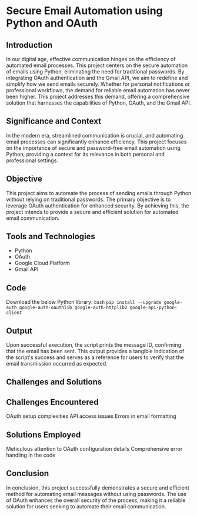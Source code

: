 # Secure Email Automation using Python and OAuth

## Introduction
In our digital age, effective communication hinges on the efficiency of automated email processes. This project centers on the secure automation of emails using Python, eliminating the need for traditional passwords. By integrating OAuth authentication and the Gmail API, we aim to redefine and simplify how we send emails securely.
Whether for personal notifications or professional workflows, the demand for reliable email automation has never been higher. This project addresses this demand, offering a comprehensive solution that harnesses the capabilities of Python, OAuth, and the Gmail API.

## Significance and Context
In the modern era, streamlined communication is crucial, and automating email processes can significantly enhance efficiency. This project focuses on the importance of secure and password-free email automation using Python, providing a context for its relevance in both personal and professional settings.

## Objective
This project aims to automate the process of sending emails through Python without relying on traditional passwords. The primary objective is to leverage OAuth authentication for enhanced security. By achieving this, the project intends to provide a secure and efficient solution for automated email communication.

## Tools and Technologies
- Python
- OAuth
- Google Cloud Platform
- Gmail API

## Code
Download the below Python library:
```bash```
```pip install --upgrade google-auth google-auth-oauthlib google-auth-httplib2 google-api-python-client```

## Output
Upon successful execution, the script prints the message ID, confirming that the email has been sent. This output provides a tangible indication of the script's success and serves as a reference for users to verify that the email transmission occurred as expected.

## Challenges and Solutions

## Challenges Encountered
OAuth setup complexities
API access issues
Errors in email formatting

## Solutions Employed
Meticulous attention to OAuth configuration details
Comprehensive error handling in the code

## Conclusion
In conclusion, this project successfully demonstrates a secure and efficient method for automating email messages without using passwords. The use of OAuth enhances the overall security of the process, making it a reliable solution for users seeking to automate their email communication.
